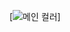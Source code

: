[![메인 컬러](https://postfiles.pstatic.net/MjAxNzA1MDFfNDUg/MDAxNDkzNjAyMjY4ODkw.CxuJ723xpa-8_98TxwQMkH6Q0m3hmgNv_-W_jTgSTqYg.Q7m1SNjDqJoE-HqxMDMn1u6kyY7obcIkoDLzAR4L_gYg.JPEG.cbh3cbh3/20170501_b.jpg?type=w773)]
